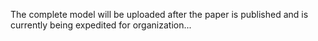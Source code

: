 The complete model will be uploaded after the paper is published and is currently being expedited for organization...
